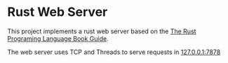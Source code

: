
# Rust Web Server

This project implements a rust web server based on the [The Rust Programing Language Book Guide](https://doc.rust-lang.org/book/ch20-00-final-project-a-web-server.html).

The web server uses TCP and Threads to serve requests in [127.0.0.1:7878](127.0.0.1:7878)